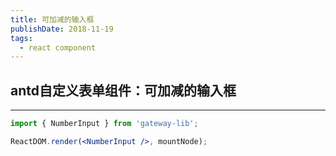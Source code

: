 ```yaml
---
title: 可加减的输入框
publishDate: 2018-11-19
tags:
  - react component
---
```


## antd自定义表单组件：可加减的输入框

---

```jsx
import { NumberInput } from 'gateway-lib';

ReactDOM.render(<NumberInput />, mountNode);
```